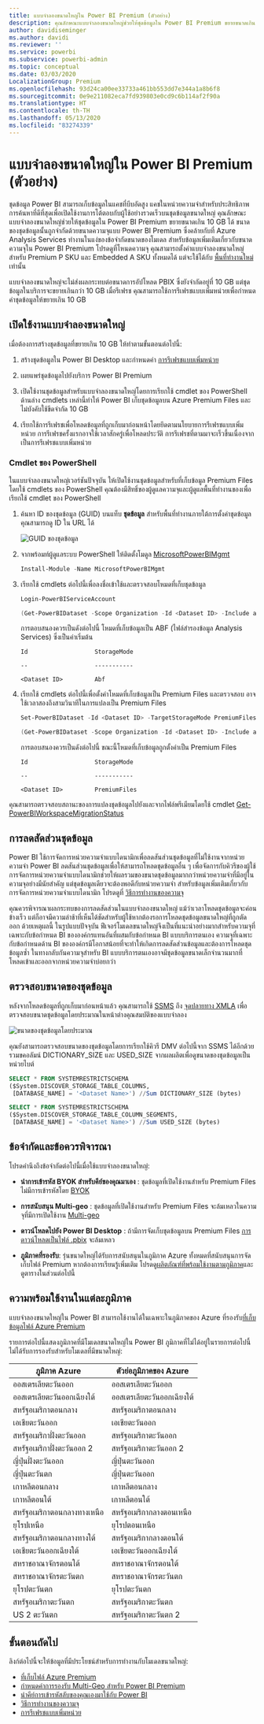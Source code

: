 ```yaml
---
title: แบบจำลองขนาดใหญ่ใน Power BI Premium (ตัวอย่าง)
description: คุณลักษณะแบบจำลองขนาดใหญ่ช่วยให้ชุดข้อมูลใน Power BI Premium ขยายขนาดเกิน 10 GB ได้
author: davidiseminger
ms.author: davidi
ms.reviewer: ''
ms.service: powerbi
ms.subservice: powerbi-admin
ms.topic: conceptual
ms.date: 03/03/2020
LocalizationGroup: Premium
ms.openlocfilehash: 93d24ca00ee33733a461bb553dd7e344a1a8b6f8
ms.sourcegitcommit: 0e9e211082eca7fd939803e0cd9c6b114af2f90a
ms.translationtype: HT
ms.contentlocale: th-TH
ms.lasthandoff: 05/13/2020
ms.locfileid: "83274339"
---
```

# <a name="large-models-in-power-bi-premium-preview"></a>แบบจำลองขนาดใหญ่ใน Power BI Premium (ตัวอย่าง)

ชุดข้อมูล Power BI สามารถเก็บข้อมูลในแคชที่บีบอัดสูง แคชในหน่วยความจำสำหรับประสิทธิภาพการค้นหาที่ดีที่สุดเพื่อเปิดใช้งานการโต้ตอบกับผู้ใช้อย่างรวดเร็วบนชุดข้อมูลขนาดใหญ่ คุณลักษณะแบบจำลองขนาดใหญ่ช่วยให้ชุดข้อมูลใน Power BI Premium ขยายขนาดเกิน 10 GB ได้ ขนาดของชุดข้อมูลนั้นถูกจำกัดด้วยขนาดความจุแบบ Power BI Premium ซึ่งคล้ายกับที่ Azure Analysis Services ทำงานในแง่ของข้อจำกัดขนาดของโมเดล สำหรับข้อมูลเพิ่มเติมเกี่ยวกับขนาดความจุใน Power BI Premium โปรดดูที่โหนดความจุ คุณสามารถตั้งค่าแบบจำลองขนาดใหญ่สำหรับ Premium P SKU และ Embedded A SKU ทั้งหมดได้ แต่จะใช้ได้กับ [พื้นที่ทำงานใหม่](../collaborate-share/service-create-the-new-workspaces.md) เท่านั้น

แบบจำลองขนาดใหญ่จะไม่ส่งผลกระทบต่อขนาดการอัปโหลด PBIX ซึ่งยังจำกัดอยู่ที่ 10 GB แต่ชุดข้อมูลในบริการจะขยายเกินกว่า 10 GB เมื่อรีเฟรช คุณสามารถใช้การรีเฟรชแบบเพิ่มหน่วยเพื่อกำหนดค่าชุดข้อมูลให้ขยายเกิน 10 GB

## <a name="enable-large-models"></a>เปิดใช้งานแบบจำลองขนาดใหญ่

เมื่อต้องการสร้างชุดข้อมูลที่ขยายเกิน 10 GB ให้ทำตามขั้นตอนต่อไปนี้:

1. สร้างชุดข้อมูลใน Power BI Desktop และกำหนดค่า [การรีเฟรชแบบเพิ่มหน่วย](service-premium-incremental-refresh.md)

1. เผยแพร่ชุดข้อมูลไปยังบริการ Power BI Premium

1. เปิดใช้งานชุดข้อมูลสำหรับแบบจำลองขนาดใหญ่โดยการเรียกใช้ cmdlet ของ PowerShell ด้านล่าง cmdlets เหล่านี้ทำให้ Power BI เก็บชุดข้อมูลบน Azure Premium Files และไม่บังคับใช้ขีดจำกัด 10 GB

1. เรียกใช้การรีเฟรชเพื่อโหลดข้อมูลที่ถูกเก็บมาก่อนหน้าโดยยึดตามนโยบายการรีเฟรชแบบเพิ่มหน่วย การรีเฟรชครั้งแรกอาจใช้เวลาสักครู่เพื่อโหลดประวัติ การรีเฟรชที่ตามมาจะเร็วขึ้นเนื่องจากเป็นการรีเฟรชแบบเพิ่มหน่วย

### <a name="powershell-cmdlets"></a>Cmdlet ของ PowerShell

ในแบบจำลองขนาดใหญ่เวอร์ชันปัจจุบัน ให้เปิดใช้งานชุดข้อมูลสำหรับที่เก็บข้อมูล Premium Files โดยใช้ cmdlets ของ PowerShell คุณต้องมีสิทธิ์ของผู้ดูแลความจุและผู้ดูแลพื้นที่ทำงานของเพื่อเรียกใช้ cmdlet ของ PowerShell

1. ค้นหา ID ของชุดข้อมูล (GUID) บนแท็บ **ชุดข้อมูล** สำหรับพื้นที่ทำงานภายใต้การตั้งค่าชุดข้อมูล คุณสามารถดู ID ใน URL ได้

    ![GUID ของชุดข้อมูล](media/service-premium-large-models/dataset-guid.png)

1. จากพร้อมท์ผู้ดูแลระบบ PowerShell ให้ติดตั้งโมดูล [MicrosoftPowerBIMgmt](/powershell/module/microsoftpowerbimgmt.data/)

    ```powershell
    Install-Module -Name MicrosoftPowerBIMgmt
    ```

1. เรียกใช้ cmdlets ต่อไปนี้เพื่อลงชื่อเข้าใช้และตรวจสอบโหมดที่เก็บชุดข้อมูล

    ```powershell
    Login-PowerBIServiceAccount

    (Get-PowerBIDataset -Scope Organization -Id <Dataset ID> -Include actualStorage).ActualStorage
    ```

    การตอบสนองควรเป็นดังต่อไปนี้ โหมดที่เก็บข้อมูลเป็น ABF (ไฟล์สำรองข้อมูล Analysis Services) ซึ่งเป็นค่าเริ่มต้น

    ```
    Id                   StorageMode

    --                   -----------

    <Dataset ID>         Abf
    ```

1. เรียกใช้ cmdlets ต่อไปนี้เพื่อตั้งค่าโหมดที่เก็บข้อมูลเป็น Premium Files และตรวจสอบ อาจใช้เวลาสองถึงสามวินาทีในการแปลงเป็น Premium Files

    ```powershell
    Set-PowerBIDataset -Id <Dataset ID> -TargetStorageMode PremiumFiles

    (Get-PowerBIDataset -Scope Organization -Id <Dataset ID> -Include actualStorage).ActualStorage
    ```

    การตอบสนองควรเป็นดังต่อไปนี้ ขณะนี้โหมดที่เก็บข้อมูลถูกตั้งค่าเป็น Premium Files

    ```
    Id                   StorageMode
    
    --                   -----------
    
    <Dataset ID>         PremiumFiles
    ```

คุณสามารถตรวจสอบสถานะของการแปลงชุดข้อมูลไปยังและจากไฟล์พรีเมียมโดยใช้ cmdlet [Get-PowerBIWorkspaceMigrationStatus](/powershell/module/microsoftpowerbimgmt.workspaces/get-powerbiworkspacemigrationstatus)

## <a name="dataset-eviction"></a>การลดสัดส่วนชุดข้อมูล

Power BI ใช้การจัดการหน่วยความจำแบบไดนามิกเพื่อลดสันส่วนชุดข้อมูลที่ไม่ใช้งานจากหน่วยความจำ Power BI ลดสันส่วนชุดข้อมูลเพื่อให้สามารถโหลดชุดข้อมูลอื่น ๆ เพื่อจัดการกับคิวรีของผู้ใช้ การจัดการหน่วยความจำแบบไดนามิกช่วยให้ผลรวมของขนาดชุดข้อมูลมากกว่าหน่วยความจำที่มีอยู่ในความจุอย่างมีนัยสำคัญ แต่ชุดข้อมูลเดียวจะต้องพอดีกับหน่วยความจำ สำหรับข้อมูลเพิ่มเติมเกี่ยวกับการจัดการหน่วยความจำแบบไดนามิก โปรดดูที่ [วิธีการทำงานของความจุ](service-premium-what-is.md#how-capacities-function)

คุณควรพิจารณาผลกระทบของการลดสัดส่วนในแบบจำลองขนาดใหญ่ แม้ว่าเวลาโหลดชุดข้อมูลจะค่อนข้างเร็ว แต่ก็อาจมีความล่าช้าที่เห็นได้ชัดสำหรับผู้ใช้หากต้องรอการโหลดชุดข้อมูลขนาดใหญ่ที่ถูกตัดออก ด้วยเหตุผลนี้ ในรูปแบบปัจจุบัน ฟีเจอร์โมเดลขนาดใหญ่จึงเป็นที่แนะนำอย่างมากสำหรับความจุที่เฉพาะกับข้อกำหนด BI ขององค์กรแทนอันที่ผสมกับข้อกำหนด BI แบบบริการตนเอง ความจุที่เฉพาะกับข้อกำหนดด้าน BI ขององค์กรมีโอกาสน้อยที่จะทำให้เกิดการลดสัดส่วนข้อมูลและต้องการโหลดชุดข้อมูลซ้ำ ในทางกลับกันความจุสำหรับ BI แบบบริการตนเองอาจมีชุดข้อมูลขนาดเล็กจำนวนมากที่โหลดเข้าและออกจากหน่วยความจำบ่อยกว่า

## <a name="checking-dataset-size"></a>ตรวจสอบขนาดของชุดข้อมูล

หลังจากโหลดข้อมูลที่ถูกเก็บมาก่อนหน้าแล้ว คุณสามารถใช้ [SSMS](https://docs.microsoft.com/sql/ssms/download-sql-server-management-studio-ssms) ถึง [จุดปลายทาง XMLA](service-premium-connect-tools.md) เพื่อตรวจสอบขนาดชุดข้อมูลโดยประมาณในหน้าต่างคุณสมบัติของแบบจำลอง

![ขนาดของชุดข้อมูลโดยประมาณ](media/service-premium-large-models/estimated-dataset-size.png)

คุณยังสามารถตรวจสอบขนาดของชุดข้อมูลโดยการเรียกใช้คิวรี DMV ต่อไปนี้จาก SSMS ได้อีกด้วย รวมขคอลัมน์ DICTIONARY\_SIZE และ USED\_SIZE จากผลผลิตเพื่อดูขนาดของชุดข้อมูลเป็นหน่วยไบต์

```sql
SELECT * FROM SYSTEMRESTRICTSCHEMA
($System.DISCOVER_STORAGE_TABLE_COLUMNS,
 [DATABASE_NAME] = '<Dataset Name>') //Sum DICTIONARY_SIZE (bytes)

SELECT * FROM SYSTEMRESTRICTSCHEMA
($System.DISCOVER_STORAGE_TABLE_COLUMN_SEGMENTS,
 [DATABASE_NAME] = '<Dataset Name>') //Sum USED_SIZE (bytes)
```

## <a name="limitations-and-considerations"></a>ข้อจำกัดและข้อควรพิจารณา

โปรดคำนึงถึงข้อจำกัดต่อไปนี้เมื่อใช้แบบจำลองขนาดใหญ่:

- **นำการเข้ารหัส BYOK สำหรับคีย์ของคุณมาเอง** : ชุดข้อมูลที่เปิดใช้งานสำหรับ Premium Files ไม่มีการเข้ารหัสโดย [BYOK](service-encryption-byok.md)
- **การสนับสนุน Multi-geo** : ชุดข้อมูลที่เปิดใช้งานสำหรับ Premium Files จะล้มเหลวในความจุที่มีการเปิดใช้งาน [Multi-geo](service-admin-premium-multi-geo.md)

- **ดาวน์โหลดไปยัง Power BI Desktop** : ถ้ามีการจัดเก็บชุดข้อมูลบน Premium Files [การดาวน์โหลดเป็นไฟล์ .pbix](../create-reports/service-export-to-pbix.md) จะล้มเหลว
- **ภูมิภาคที่รองรับ**: รุ่นขนาดใหญ่ได้รับการสนับสนุนในภูมิภาค Azure ทั้งหมดที่สนับสนุนการจัดเก็บไฟล์ Premium หากต้องการเรียนรู้เพิ่มเติม โปรดดู[ผลิตภัณฑ์ที่พร้อมใช้งานตามภูมิภาค](https://azure.microsoft.com/global-infrastructure/services/?products=storage)และดูตารางในส่วนต่อไปนี้


## <a name="availability-in-regions"></a>ความพร้อมใช้งานในแต่ละภูมิภาค

แบบจำลองขนาดใหญ่ใน Power BI สามารถใช้งานได้ในเฉพาะในภูมิภาคของ Azure ที่รองรับ[ที่เก็บข้อมูลไฟล์ Azure Premium](https://docs.microsoft.com/azure/storage/files/storage-files-planning#storage-tiers)

รายการต่อไปนี้แสดงภูมิภาคที่มีโมเดลขนาดใหญ่ใน Power BI ภูมิภาคที่ไม่ได้อยู่ในรายการต่อไปนี้ไม่ได้รับการรองรับสำหรับโมเดลที่มีขนาดใหญ่:


|ภูมิภาค Azure  |ตัวย่อภูมิภาคของ Azure  |
|---------|---------|
|ออสเตรเลียตะวันออก     | ออสเตรเลียตะวันออก        |
|ออสเตรเลียตะวันออกเฉียงใต้     | ออสเตรเลียตะวันออกเฉียงใต้        |
|สหรัฐอเมริกาตอนกลาง     | สหรัฐอเมริกาตอนกลาง        |
|เอเชียตะวันออก     | เอเชียตะวันออก        |
|สหรัฐอเมริกาฝั่งตะวันออก     | สหรัฐอเมริกาตะวันออก        |
|สหรัฐอเมริกาฝั่งตะวันออก 2     | สหรัฐอเมริกาตะวันออก 2        |
|ญี่ปุ่นฝั่งตะวันออก     | ญี่ปุ่นตะวันออก        |
|ญี่ปุ่นตะวันตก     | ญี่ปุ่นตะวันออก        |
|เกาหลีตอนกลาง     | เกาหลีตอนกลาง        |
|เกาหลีตอนใต้     | เกาหลีตอนใต้        |
|สหรัฐอเมริกาตอนกลางทางเหนือ     | สหรัฐอเมริกากลางตอนเหนือ        |
|ยุโรปเหนือ     | ยุโรปตอนเหนือ        |
|สหรัฐอเมริกาตอนกลางทางใต้     | สหรัฐอเมริกากลางตอนใต้        |
|เอเชียตะวันออกเฉียงใต้     | เอเชียตะวันออกเฉียงใต้        |
|สหราชอาณาจักรตอนใต้     | สหราชอาณาจักรตอนใต้        |
|สหราชอาณาจักรตะวันตก     | สหราชอาณาจักรตะวันตก        |
|ยุโรปตะวันตก     | ยุโรปตะวันตก        |
|สหรัฐอเมริกาตะวันตก     | สหรัฐอเมริกาตะวันตก        |
|US 2 ตะวันตก     | สหรัฐอเมริกาตะวันตก 2        |



## <a name="next-steps"></a>ขั้นตอนถัดไป

ลิงก์ต่อไปนี้จะให้ข้อมูลที่มีประโยชน์สำหรับการทำงานกับโมเดลขนาดใหญ่:

* [ที่เก็บไฟล์ Azure Premium](https://docs.microsoft.com/azure/storage/files/storage-files-planning#storage-tiers)
* [กำหนดค่าการรองรับ Multi-Geo สำหรับ Power BI Premium](service-admin-premium-multi-geo.md)
* [นำคีย์การเข้ารหัสลับของคุณเองมาใช้กับ Power BI](service-encryption-byok.md)
* [วิธีการทำงานของความจุ](service-premium-what-is.md#how-capacities-function)
* [การรีเฟรชแบบเพิ่มหน่วย](service-premium-incremental-refresh.md)
